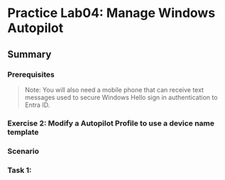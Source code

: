 # Practice Lab04: Manage Windows Autopilot

## Summary

### Prerequisites

  > Note: You will also need a mobile phone that can receive text messages used to secure Windows Hello sign in authentication to Entra ID.

### Exercise 2: Modify a Autopilot Profile to use a device name template

### Scenario

### Task 1: